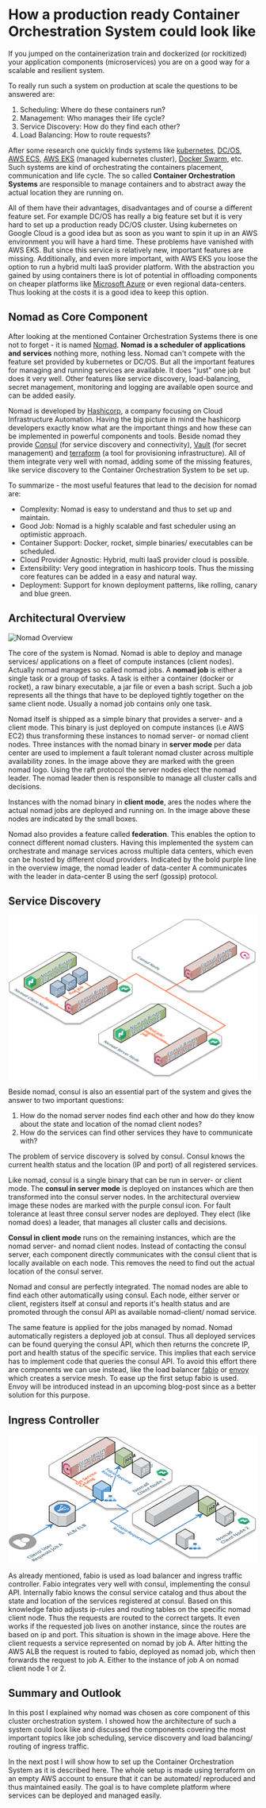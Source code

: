 # How a production ready Container Orchestration System could look like

If you jumped on the containerization train and dockerized (or rockitized) your application components (microservices) you are on a good way for a scalable and resilient system.

To really run such a system on production at scale the questions to be answered are:

1. Scheduling: Where do these containers run?
2. Management: Who manages their life cycle?
3. Service Discovery: How do they find each other?
4. Load Balancing: How to route requests?

After some research one quickly finds systems like [kubernetes](https://kubernetes.io), [DC/OS](https://dcos.io), [AWS ECS](https://docs.aws.amazon.com/AmazonECS/latest/developerguide/Welcome.html), [AWS EKS](https://aws.amazon.com/eks/) (managed kubernetes cluster), [Docker Swarm](https://github.com/docker/swarm/), etc. Such systems are kind of orchestrating the containers placement, communication and life cycle. The so called **Container Orchestration Systems** are responsible to manage containers and to abstract away the actual location they are running on.

All of them have their advantages, disadvantages and of course a different feature set. For example DC/OS has really a big feature set but it is very hard to set up a production ready DC/OS cluster. Using kubernetes on Google Cloud is a good idea but as soon as you want to spin it up in an AWS environment you will have a hard time.
These problems have vanished with AWS EKS. But since this service is relatively new, important features are missing. Additionally, and even more important, with AWS EKS you loose the option to run a hybrid multi IaaS provider platform. With the abstraction you gained by using containers there is lot of potential in offloading components on cheaper platforms like [Microsoft Azure](https://azure.microsoft.com/en-us/) or even regional data-centers. Thus looking at the costs it is a good idea to keep this option.

## Nomad as Core Component

After looking at the mentioned Container Orchestration Systems there is one not to forget - it is named [Nomad](https://www.nomadproject.io). **Nomad is a scheduler of applications and services** nothing more, nothing less. Nomad can't compete with the feature set provided by kubernetes or DC/OS. But all the important features for managing and running services are available. It does "just" one job but does it very well.
Other features like service discovery, load-balancing, secret management, monitoring and logging are available open source and can be added easily.

Nomad is developed by [Hashicorp](https://www.hashicorp.com), a company focusing on Cloud Infrastructure Automation. Having the big picture in mind the hashicorp developers exactly know what are the important things and how these can be implemented in powerful components and tools. Beside nomad they provide [Consul](https://www.consul.io) (for service discovery and connectivity), [Vault](https://www.hashicorp.com/products/vault/) (for secret management) and [terraform](https://www.terraform.io) (a tool for provisioning infrastructure). All of them integrate very well with nomad, adding some of the missing features, like service discovery to the Container Orchestration System to be set up.

To summarize - the most useful features that lead to the decision for nomad are:

- Complexity: Nomad is easy to understand and thus to set up and maintain.
- Good Job: Nomad is a highly scalable and fast scheduler using an optimistic approach.
- Container Support: Docker, rocket, simple binaries/ executables can be scheduled.
- Cloud Provider Agnostic: Hybrid, multi IaaS provider cloud is possible.
- Extensibility: Very good integration in hashicorp tools. Thus the missing core features can be added in a easy and natural way.
- Deployment: Support for known deployment patterns, like rolling, canary and blue green.

## Architectural Overview

![Nomad Overview](Nomad_Overview.png)

The core of the system is Nomad. Nomad is able to deploy and manage services/ applications on a fleet of compute instances (client nodes).
Actually nomad manages so called nomad jobs. A **nomad job** is either a single task or a group of tasks. A task is either a container (docker or rocket), a raw binary executable, a jar file or even a bash script. Such a job represents all the things that have to be deployed tightly together on the same client node. Usually a nomad job contains only one task.

Nomad itself is shipped as a simple binary that provides a server- and a client mode. This binary is just deployed on compute instances (i.e AWS EC2) thus transforming these instances to nomad server- or nomad client nodes.
Three instances with the nomad binary in **server mode** per data center are used to implement a fault tolerant nomad cluster across multiple availability zones. In the image above they are marked with the green nomad logo. Using the raft protocol the server nodes elect the nomad leader. The nomad leader then is responsible to manage all cluster calls and decisions.

Instances with the nomad binary in **client mode**, ares the nodes where the actual nomad jobs are deployed and running on. In the image above these nodes are indicated by the small boxes.

Nomad also provides a feature called **federation**. This enables the option to connect different nomad clusters. Having this implemented the system can orchestrate and manage services across multiple data centers, which even can be hosted by different cloud providers. Indicated by the bold purple line in the overview image, the nomad leader of data-center A communicates with the leader in data-center B using the serf (gossip) protocol.

## Service Discovery

![Service Discovery with Consul](ServiceDiscovery_with_Consul.png)

Beside nomad, consul is also an essential part of the system and gives the answer to two important questions:

1. How do the nomad server nodes find each other and how do they know about the state and location of the nomad client nodes?
2. How do the services can find other services they have to communicate with?

The problem of service discovery is solved by consul. Consul knows the current health status and the location (IP and port) of all registered services.

Like nomad, consul is a single binary that can be run in server- or client mode. The **consul in server mode** is deployed on instances which are then transformed into the consul server nodes. In the architectural overview image these nodes are marked with the purple consul icon. For fault tolerance at least three consul server nodes are deployed. They elect (like nomad does) a leader, that manages all cluster calls and decisions.

**Consul in client mode** runs on the remaining instances, which are the nomad server- and nomad client nodes. Instead of contacting the consul server, each component directly communicates with the consul client that is locally available on each node. This removes the need to find out the actual location of the consul server.

Nomad and consul are perfectly integrated. The nomad nodes are able to find each other automatically using consul. Each node, either server or client, registers itself at consul and reports it's health status and are promoted through the consul API as available nomad-client/ nomad service.

The same feature is applied for the jobs managed by nomad. Nomad automatically registers a deployed job at consul. Thus all deployed services can be found querying the consul API, which then returns the concrete IP, port and health status of the specific service.
This implies that each service has to implement code that queries the consul API. To avoid this effort there are components we can use instead, like the load balancer [fabio](https://fabiolb.net) or [envoy](https://www.envoyproxy.io) which creates a service mesh.
To ease up the first setup fabio is used. Envoy will be introduced instead in an upcoming blog-post since as a better solution for this purpose.

## Ingress Controller

![Ingress Controller by Fabio](Ingress_Controller_by_Fabio.png)

As already mentioned, fabio is used as load balancer and ingress traffic controller. Fabio integrates very well with consul, implementing the consul API. Internally fabio knows the consul service catalog and thus about the state and location of the services registered at consul. Based on this knowledge fabio adjusts ip-rules and routing tables on the specific nomad client node. Thus the requests are routed to the correct targets. It even works if the requested job lives on another instance, since the routes are based on ip and port.
This situation is shown in the image above. Here the client requests a service represented on nomad by job A. After hitting the AWS ALB the request is routed to fabio, deployed as nomad job, which then forwards the request to job A. Either to the instance of job A on nomad client node 1 or 2.

## Summary and Outlook

In this post I explained why nomad was chosen as core component of this cluster orchestration system.
I showed how the architecture of such a system could look like and discussed the components covering the most important topics like job scheduling, service discovery and load balancing/ routing of ingress traffic.

In the next post I will show how to set up the Container Orchestration System as it is described here. The whole setup is made using terraform on an empty AWS account to ensure that it can be automated/ reproduced and thus maintained easily. The goal is to have complete platform where services can be deployed and managed easily.
